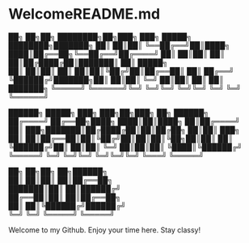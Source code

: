 # WelcomeREADME.md

██╗   ██╗██╗  ████████╗██╗███╗   ███╗ █████╗ ████████╗███████╗
██║   ██║██║  ╚══██╔══╝██║████╗ ████║██╔══██╗╚══██╔══╝██╔════╝
██║   ██║██║     ██║   ██║██╔████╔██║███████║   ██║   █████╗  
██║   ██║██║     ██║   ██║██║╚██╔╝██║██╔══██║   ██║   ██╔══╝  
╚██████╔╝███████╗██║   ██║██║ ╚═╝ ██║██║  ██║   ██║   ███████╗
 ╚═════╝ ╚══════╝╚═╝   ╚═╝╚═╝     ╚═╝╚═╝  ╚═╝   ╚═╝   ╚══════╝
                                                               
 ██████╗  █████╗ ███╗   ███╗██╗███╗   ██╗ ██████╗              
██╔════╝ ██╔══██╗████╗ ████║██║████╗  ██║██╔════╝              
██║  ███╗███████║██╔████╔██║██║██╔██╗ ██║██║  ███╗             
██║   ██║██╔══██║██║╚██╔╝██║██║██║╚██╗██║██║   ██║             
╚██████╔╝██║  ██║██║ ╚═╝ ██║██║██║ ╚████║╚██████╔╝             
 ╚═════╝ ╚═╝  ╚═╝╚═╝     ╚═╝╚═╝╚═╝  ╚═══╝ ╚═════╝              
                                                               
██╗  ██╗██╗   ██╗██████╗                                       
██║  ██║██║   ██║██╔══██╗                                      
███████║██║   ██║██████╔╝                                      
██╔══██║██║   ██║██╔══██╗                                      
██║  ██║╚██████╔╝██████╔╝                                      
╚═╝  ╚═╝ ╚═════╝ ╚═════╝                                       

Welcome to my Github. Enjoy your time here. Stay classy!
